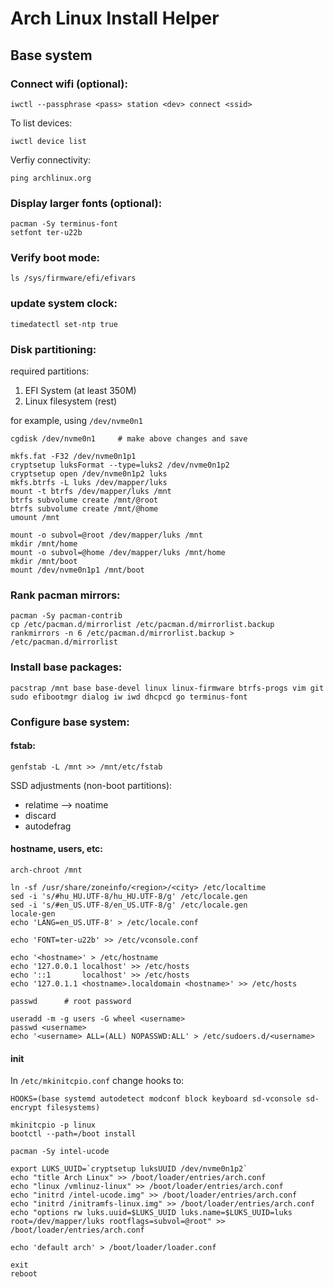 # Arch Linux Install Helper

## Base system

### Connect wifi (optional):

```
iwctl --passphrase <pass> station <dev> connect <ssid>
```

To list devices:

```
iwctl device list
```

Verfiy connectivity:

```
ping archlinux.org
```

### Display larger fonts (optional):

```
pacman -Sy terminus-font
setfont ter-u22b
```

### Verify boot mode:

```
ls /sys/firmware/efi/efivars
```

### update system clock:

```
timedatectl set-ntp true
```

### Disk partitioning:

required partitions:
   1. EFI System (at least 350M)
   2. Linux filesystem (rest)

for example, using ```/dev/nvme0n1```

```
cgdisk /dev/nvme0n1     # make above changes and save
```

```
mkfs.fat -F32 /dev/nvme0n1p1
cryptsetup luksFormat --type=luks2 /dev/nvme0n1p2
cryptsetup open /dev/nvme0n1p2 luks
mkfs.btrfs -L luks /dev/mapper/luks
mount -t btrfs /dev/mapper/luks /mnt
btrfs subvolume create /mnt/@root
btrfs subvolume create /mnt/@home
umount /mnt
```

```
mount -o subvol=@root /dev/mapper/luks /mnt
mkdir /mnt/home
mount -o subvol=@home /dev/mapper/luks /mnt/home
mkdir /mnt/boot
mount /dev/nvme0n1p1 /mnt/boot
```

### Rank pacman mirrors:

```
pacman -Sy pacman-contrib
cp /etc/pacman.d/mirrorlist /etc/pacman.d/mirrorlist.backup
rankmirrors -n 6 /etc/pacman.d/mirrorlist.backup > /etc/pacman.d/mirrorlist
```

### Install base packages:

```
pacstrap /mnt base base-devel linux linux-firmware btrfs-progs vim git sudo efibootmgr dialog iw iwd dhcpcd go terminus-font
```

### Configure base system:

#### fstab:

```
genfstab -L /mnt >> /mnt/etc/fstab
```
SSD adjustments (non-boot partitions):
   * relatime --> noatime
   * discard
   * autodefrag


#### hostname, users, etc:

```
arch-chroot /mnt
```

```
ln -sf /usr/share/zoneinfo/<region>/<city> /etc/localtime
sed -i 's/#hu_HU.UTF-8/hu_HU.UTF-8/g' /etc/locale.gen
sed -i 's/#en_US.UTF-8/en_US.UTF-8/g' /etc/locale.gen
locale-gen
echo 'LANG=en_US.UTF-8' > /etc/locale.conf
```

```
echo 'FONT=ter-u22b' >> /etc/vconsole.conf
```

```
echo '<hostname>' > /etc/hostname
echo '127.0.0.1 localhost' >> /etc/hosts
echo '::1       localhost' >> /etc/hosts
echo '127.0.1.1	<hostname>.localdomain <hostname>' >> /etc/hosts
```

```
passwd      # root password
```

```
useradd -m -g users -G wheel <username>
passwd <username>
echo '<username> ALL=(ALL) NOPASSWD:ALL' > /etc/sudoers.d/<username>
```

#### init

In `/etc/mkinitcpio.conf` change hooks to: 

```
HOOKS=(base systemd autodetect modconf block keyboard sd-vconsole sd-encrypt filesystems)
```

```
mkinitcpio -p linux
bootctl --path=/boot install
```

```
pacman -Sy intel-ucode
```

```
export LUKS_UUID=`cryptsetup luksUUID /dev/nvme0n1p2`
echo "title Arch Linux" >> /boot/loader/entries/arch.conf
echo "linux /vmlinuz-linux" >> /boot/loader/entries/arch.conf
echo "initrd /intel-ucode.img" >> /boot/loader/entries/arch.conf
echo "initrd /initramfs-linux.img" >> /boot/loader/entries/arch.conf
echo "options rw luks.uuid=$LUKS_UUID luks.name=$LUKS_UUID=luks root=/dev/mapper/luks rootflags=subvol=@root" >> /boot/loader/entries/arch.conf
```

```
echo 'default arch' > /boot/loader/loader.conf
```

```
exit
reboot
```
